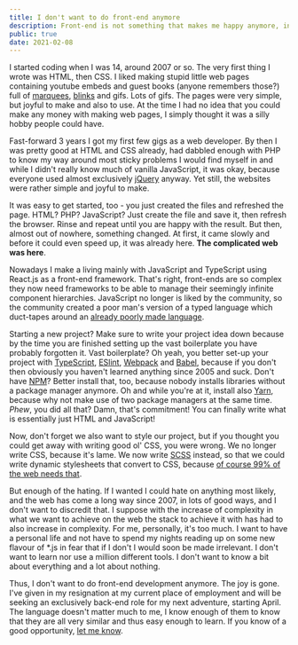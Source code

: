 ```yaml
---
title: I don't want to do front-end anymore
description: Front-end is not something that makes me happy anymore, in large part due to its complexity.
public: true
date: 2021-02-08
---
```


I started coding when I was 14, around 2007 or so. The very first thing I wrote was HTML, then CSS. I liked
making stupid little web pages containing youtube embeds and guest books (anyone remembers those?) full of 
[marquees](https://developer.mozilla.org/en-US/docs/Web/HTML/Element/marquee), [blinks](https://developer.mozilla.org/en-US/docs/Web/HTML/Element/blink) 
and gifs. Lots of gifs. The pages were very simple, but joyful to make and also to use. At the time I had no idea that 
you could make any money with making web pages, I simply thought it was a silly hobby people could have.

Fast-forward 3 years I got my first few gigs as a web developer. By then I was pretty good at HTML and CSS already, 
had dabbled enough with PHP to know my way around most sticky problems I would find myself in and while I didn't 
really know much of vanilla JavaScript, it was okay, because everyone used almost exclusively [jQuery](https://jquery.com/) anyway. Yet still, 
the websites were rather simple and joyful to make.

It was easy to get started, too - you just created the files and refreshed the page. HTML? PHP? JavaScript? Just create the
file and save it, then refresh the browser. Rinse and repeat until you are happy with the result. But then, almost
out of nowhere, something changed. At first, it came slowly and before it could even speed up, it was already here.
**The complicated web was here**.

Nowadays I make a living mainly with JavaScript and TypeScript using React.js as a front-end framework. That's right, 
front-ends are so complex they now need frameworks to be able to manage their seemingly infinite component hierarchies.
JavaScript no longer is liked by the community, so the community created a poor man's version of a typed language which 
duct-tapes around an [already poorly made language](https://whydoesitsuck.com/why-does-javascript-suck/). 

Starting a new project? Make sure to write your project idea down because by the time you are finished setting up the vast
boilerplate you have probably forgotten it. Vast boilerplate? Oh yeah, you better set-up your project with [TypeScript](https://www.typescriptlang.org/), 
[ESlint](https://eslint.org/), [Webpack](https://webpack.js.org/) and [Babel](https://babeljs.io/), because 
if you don't then obviously you haven't learned anything since 2005 and suck. Don't have [NPM](https://www.npmjs.com/)? Better install that, too, 
because nobody installs libraries without a package manager anymore. Oh and while you're at it, install also [Yarn](https://yarnpkg.com/), 
because why not make use of two package managers at the same time. _Phew_, you did all that? Damn, that's commitment! 
You can finally write what is essentially just HTML and JavaScript!

Now, don't forget we also want to style our project, but if you thought you could get away with writing good ol' CSS, 
you were wrong. We no longer write CSS, because it's lame. We now write [SCSS](https://sass-lang.com/) instead, 
so that we could write dynamic stylesheets that convert to CSS, because [of course 99% of the web needs that](https://hospodarets.com/you-might-not-need-a-css-preprocessor). 

But enough of the hating. If I wanted I could hate on anything most likely, and the web has come a long way since 2007, 
in lots of good ways, and I don't want to discredit that. I suppose with the increase of complexity in what we want to 
achieve on the web the stack to achieve it with has had to also increase in complexity. For me, personally, it's 
too much. I want to have a personal life and not have to spend my nights reading up on some new flavour of *.js in 
fear that if I don't I would soon be made irrelevant. I don't want to learn nor use a million different tools. I don't want 
to know a bit about everything and a lot about nothing. 

Thus, I don't want to do front-end development anymore. The joy is gone. I've given in my resignation at my current place of
employment and will be seeking an exclusively back-end role for my next adventure, starting April. The language doesn't 
matter much to me, I know enough of them to know that they are all very similar and thus easy enough to learn. If you know of a 
good opportunity, [let me know](mailto:asko@askonomm.com).